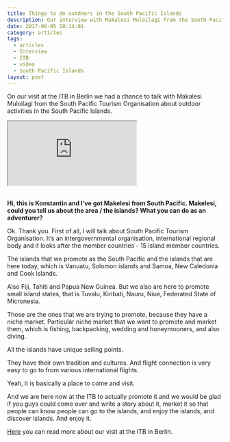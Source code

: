 ```yaml
---
title: Things to do outdoors in the South Pacific Islands
description: Our interview with Makalesi Muloilagi from the South Pacific Tourism Organisation at the ITB in Berlin
date: 2017-06-05 18:14:01
category: articles
tags:
  - articles
  - Interview
  - ITB
  - video
  - South Pacific Islands
layout: post
---
```


On our visit at the ITB in Berlin we had a chance to talk with Makalesi Muloilagi from the South Pacific Tourism Organisation about outdoor activities in the South Pacific Islands.

<div class="embed-responsive embed-responsive-16by9">
  <iframe class="embed-responsive-item" src="https://www.youtube.com/embed/Hf9eHZ_Mi-E"></iframe>

</div>
<br>

<!--more-->

**Hi, this is Konstantin and I’ve got Makelesi from South Pacific. Makelesi, could you tell us about the area / the islands? What you can do as an adventurer?**

Ok. Thank you. First of all, I will talk about South Pacific Tourism Organisation. It’s an intergovernmental organisation, international regional body and it looks after the member countries - 15 island member countries.

The islands that we promote as the South Pacific and the islands that are here today, which is Vanuatu, Solomon islands and Samoa, New Caledonia and Cook islands.

Also Fiji, Tahiti and Papua New Guinea. But we also are here to promote small island states, that is Tuvalu, Kiribati, Nauru, Niue, Federated State of Micronesia.

Those are the ones that we are trying to promote, because they have a niche market. Particular niche market that we want to promote and market them, which is fishing, backpacking, wedding and honeymooners, and also diving.

All the islands have unique selling points.

They have their own tradition and cultures. And flight connection is very easy to go to from various international flights.

Yeah, it is basically a place to come and visit.

And we are here now at the ITB to actually promote it and we would be glad if you guys could come over and write a story about it, market it so that people can know people can go to the islands, and enjoy the islands, and discover islands. And enjoy it.

<a href="http://www.hikeventures.com/ITB-2017/">Here</a> you can read more about our visit at the ITB in Berlin.
